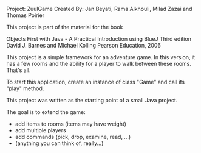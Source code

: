 Project: ZuulGame
Created By: Jan Beyati, Rama Alkhouli, Milad Zazai and Thomas Poirier

This project is part of the material for the book

   Objects First with Java - A Practical Introduction using BlueJ Third edition
   David J. Barnes and Michael Kolling
   Pearson Education, 2006
   
This project is a simple framework for an adventure game. In this version,
it has a few rooms and the ability for a player to walk between these rooms.
That's all.

To start this application, create an instance of class "Game" and call its
"play" method.

This project was written as the starting point of a small Java project.

The goal is to extend the game:

  - add items to rooms (items may have weight)
  - add multiple players
  - add commands (pick, drop, examine, read, ...)
  - (anything you can think of, really...)
